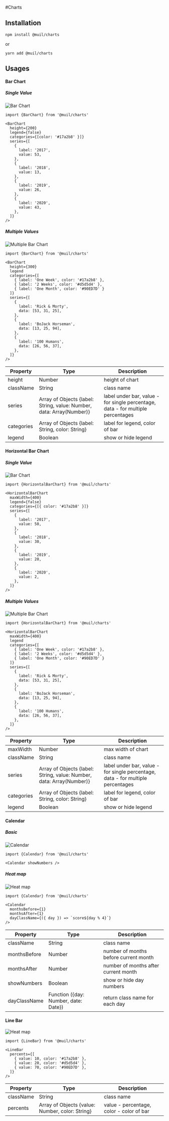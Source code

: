 #Charts

## Installation

`npm install @muil/charts`

or

`yarn add @muil/charts`

## Usages

#### Bar Chart

##### Single Value

![Bar Chart](./media/bar-chart.png)

```
import {BarChart} from '@muil/charts'

<BarChart
  height={200}
  legend={false}
  categories={[color: '#17a2b8' }]}
  series={[
    {
      label: '2017',
      value: 53,
    },
    {
      label: '2018',
      value: 13,
    },
    {
      label: '2019',
      value: 26,
    },
    {
      label: '2020',
      value: 43,
    },
  ]}
/>
```

##### Multiple Values

![Multiple Bar Chart](./media/multiple-bar-chart.png)

```
import {BarChart} from '@muil/charts'

<BarChart
  height={300}
  legend
  categories={[
    { label: 'One Week', color: '#17a2b8' },
    { label: '2 Weeks', color: '#d5d5d4' },
    { label: 'One Month', color: '#90ED7D' }
  ]}
  series={[
    {
      label: 'Rick & Morty',
      data: [53, 31, 25],
    },
    {
      label: 'BoJack Horseman',
      data: [13, 25, 94],
    },
    {
      label: '100 Humans',
      data: [26, 56, 37],
    },
  ]}
/>
```

| Property   | Type                                                                 | Description                                                                     |
| ---------- | -------------------------------------------------------------------- | ------------------------------------------------------------------------------- |
| height     | Number                                                               | height of chart                                                                 |
| className  | String                                                               | class name                                                                      |
| series     | Array of Objects {label: String, value: Number, data: Array(Number)} | label under bar, value - for single percentage, data - for multiple percentages |
| categories | Array of Objects {label: String, color: String}                      | label for legend, color of bar                                                  |
| legend     | Boolean                                                              | show or hide legend                                                             |

#### Horizontal Bar Chart

##### Single Value

![Bar Chart](./media/hor-bar-chart.png)

```
import {HorizontalBarChart} from '@muil/charts'

<HorizontalBarChart
  maxWidth={400}
  legend={false}
  categories={[{ color: '#17a2b8' }]}
  series={[
    {
      label: '2017',
      value: 50,
    },
    {
      label: '2018',
      value: 30,
    },
    {
      label: '2019',
      value: 20,
    },
    {
      label: '2020',
      value: 2,
    },
  ]}
/>
```

##### Multiple Values

![Multiple Bar Chart](./media/multiple-hor-bar-chart.png)

```
import {HorizontalBarChart} from '@muil/charts'

<HorizontalBarChart
  maxWidth={400}
  legend
  categories={[
    { label: 'One Week', color: '#17a2b8' },
    { label: '2 Weeks', color: '#d5d5d4' },
    { label: 'One Month', color: '#90ED7D' }
  ]}
  series={[
    {
      label: 'Rick & Morty',
      data: [53, 31, 25],
    },
    {
      label: 'BoJack Horseman',
      data: [13, 25, 94],
    },
    {
      label: '100 Humans',
      data: [26, 56, 37],
    },
  ]}
/>
```

| Property   | Type                                                                 | Description                                                                     |
| ---------- | -------------------------------------------------------------------- | ------------------------------------------------------------------------------- |
| maxWidth   | Number                                                               | max width of chart                                                              |
| className  | String                                                               | class name                                                                      |
| series     | Array of Objects {label: String, value: Number, data: Array(Number)} | label under bar, value - for single percentage, data - for multiple percentages |
| categories | Array of Objects {label: String, color: String}                      | label for legend, color of bar                                                  |
| legend     | Boolean                                                              | show or hide legend                                                             |

#### Calendar

##### Basic

![Calendar](./media/calendar.png)

```
import {Calendar} from '@muil/charts'

<Calendar showNumbers />
```

##### Heat map

![Heat map](./media/heat-map.png)

```
import {Calendar} from '@muil/charts'

<Calendar
  monthsBefore={1}
  monthsAfter={1}
  dayClassName={({ day }) => `score${day % 4}`}
/>
```

| Property     | Type                                 | Description                           |
| ------------ | ------------------------------------ | ------------------------------------- |
| className    | String                               | class name                            |
| monthsBefore | Number                               | number of months before current month |
| monthsAfter  | Number                               | number of months after current month  |
| showNumbers  | Boolean                              | show or hide day numbers              |
| dayClassName | Function ({day: Number, date: Date}) | return class name for each day        |

#### Line Bar

![Heat map](./media/line-bar.png)

```
import {LineBar} from '@muil/charts'

<LineBar
  percents={[
    { value: 10, color: '#17a2b8' },
    { value: 20, color: '#d5d5d4' },
    { value: 70, color: '#90ED7D' },
  ]}
/>
```

| Property  | Type                                            | Description                              |
| --------- | ----------------------------------------------- | ---------------------------------------- |
| className | String                                          | class name                               |
| percents  | Array of Objects {value: Number, color: String} | value - percentage, color - color of bar |
